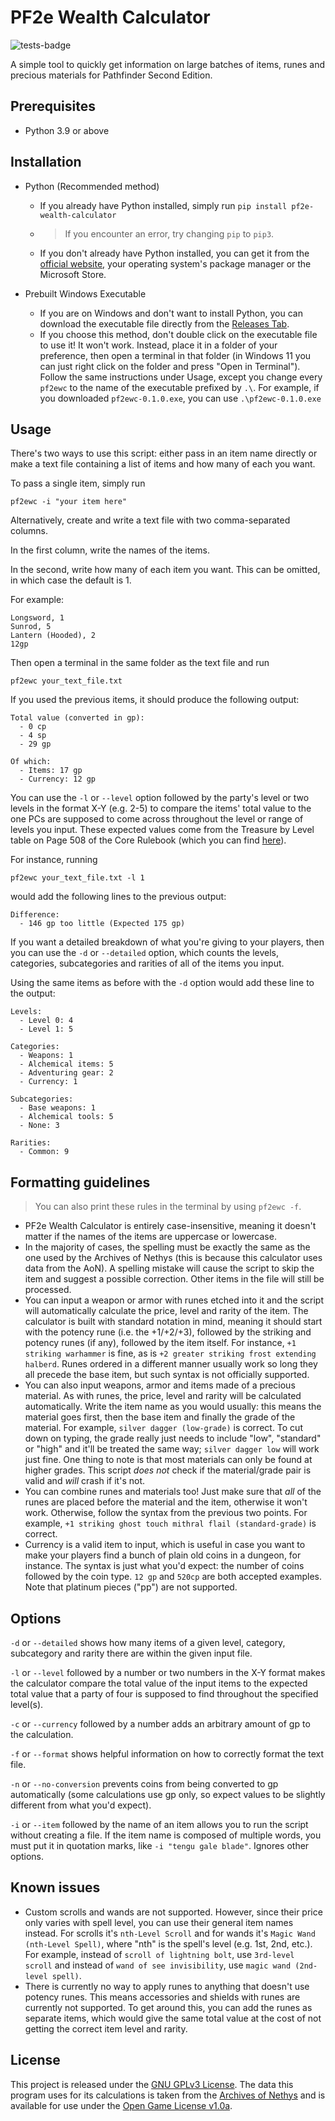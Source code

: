 # PF2e Wealth Calculator
![tests-badge](https://github.com/D4wnstar/pf2e-wealth-calculator/actions/workflows/tests.yml/badge.svg)

A simple tool to quickly get information on large batches of items, runes and precious materials for Pathfinder Second Edition.

## Prerequisites

- Python 3.9 or above

## Installation

- Python (Recommended method)
    - If you already have Python installed, simply run `pip install pf2e-wealth-calculator`
    - > If you encounter an error, try changing `pip` to `pip3`.
    - If you don't already have Python installed, you can get it from the [official website](https://www.python.org/downloads/), your operating system's package manager or the Microsoft Store.

- Prebuilt Windows Executable
    - If you are on Windows and don't want to install Python, you can download the executable file directly from the [Releases Tab](https://github.com/D4wnstar/pf2e-wealth-calculator/releases).
    - If you choose this method, don't double click on the executable file to use it! It won't work. Instead, place it in a folder of your preference, then open a terminal in that folder (in Windows 11 you can just right click on the folder and press "Open in Terminal"). Follow the same instructions under Usage, except you change every `pf2ewc` to the name of the executable prefixed by `.\`. For example, if you downloaded `pf2ewc-0.1.0.exe`, you can use `.\pf2ewc-0.1.0.exe`

## Usage

There's two ways to use this script: either pass in an item name directly or make a text file containing a list of items and how many of each you want.

To pass a single item, simply run

```
pf2ewc -i "your item here"
```

Alternatively, create and write a text file with two comma-separated columns.

In the first column, write the names of the items.

In the second, write how many of each item you want. This can be omitted, in which case the default is 1.

For example:

```
Longsword, 1
Sunrod, 5
Lantern (Hooded), 2
12gp
```

Then open a terminal in the same folder as the text file and run

```
pf2ewc your_text_file.txt
```

If you used the previous items, it should produce the following output:

```
Total value (converted in gp):
  - 0 cp
  - 4 sp
  - 29 gp

Of which:
  - Items: 17 gp
  - Currency: 12 gp
```

You can use the `-l` or `--level` option followed by the party's level or two levels in the format X-Y (e.g. 2-5) to compare the items' total value to the one PCs are supposed to come across throughout the level or range of levels you input. These expected values come from the Treasure by Level table on Page 508 of the Core Rulebook (which you can find [here](https://2e.aonprd.com/Rules.aspx?ID=581)).

For instance, running

```
pf2ewc your_text_file.txt -l 1
```

would add the following lines to the previous output:

```
Difference:
  - 146 gp too little (Expected 175 gp)
```

If you want a detailed breakdown of what you're giving to your players, then you can use the `-d` or `--detailed` option, which counts the levels, categories, subcategories and rarities of all of the items you input.

Using the same items as before with the `-d` option would add these line to the output:

```
Levels:
  - Level 0: 4
  - Level 1: 5

Categories:
  - Weapons: 1
  - Alchemical items: 5
  - Adventuring gear: 2
  - Currency: 1

Subcategories:
  - Base weapons: 1
  - Alchemical tools: 5
  - None: 3

Rarities:
  - Common: 9
```

## Formatting guidelines

> You can also print these rules in the terminal by using `pf2ewc -f`.

- PF2e Wealth Calculator is entirely case-insensitive, meaning it doesn't matter if the names of the items are uppercase or lowercase.
- In the majority of cases, the spelling must be exactly the same as the one used by the Archives of Nethys (this is because this calculator uses data from the AoN). A spelling mistake will cause the script to skip the item and suggest a possible correction. Other items in the file will still be processed.
- You can input a weapon or armor with runes etched into it and the script will automatically calculate the price, level and rarity of the item. The calculator is built with standard notation in mind, meaning it should start with the potency rune (i.e. the +1/+2/+3), followed by the striking and potency runes (if any), followed by the item itself. For instance, `+1 striking warhammer` is fine, as is `+2 greater striking frost extending halberd`. Runes ordered in a different manner usually work so long they all precede the base item, but such syntax is not officially supported.
- You can also input weapons, armor and items made of a precious material. As with runes, the price, level and rarity will be calculated automatically. Write the item name as you would usually: this means the material goes first, then the base item and finally the grade of the material. For example, `silver dagger (low-grade)` is correct. To cut down on typing, the grade really just needs to include "low", "standard" or "high" and it'll be treated the same way; `silver dagger low` will work just fine. One thing to note is that most materials can only be found at higher grades. This script _does not_ check if the material/grade pair is valid and _will_ crash if it's not.
- You can combine runes and materials too! Just make sure that _all_ of the runes are placed before the material and the item, otherwise it won't work. Otherwise, follow the syntax from the previous two points. For example, `+1 striking ghost touch mithral flail (standard-grade)` is correct.
- Currency is a valid item to input, which is useful in case you want to make your players find a bunch of plain old coins in a dungeon, for instance. The syntax is just what you'd expect: the number of coins followed by the coin type. `12 gp` and `520cp` are both accepted examples. Note that platinum pieces ("pp") are not supported.

## Options

`-d` or `--detailed` shows how many items of a given level, category, subcategory and rarity there are within the given input file.

`-l` or `--level` followed by a number or two numbers in the X-Y format makes the calculator compare the total value of the input items to the expected total value that a party of four is supposed to find throughout the specified level(s).

`-c` or `--currency` followed by a number adds an arbitrary amount of gp to the calculation.

`-f` or `--format` shows helpful information on how to correctly format the text file.

`-n` or `--no-conversion` prevents coins from being converted to gp automatically (some calculations use gp only, so expect values to be slightly different from what you'd expect).

`-i` or `--item` followed by the name of an item allows you to run the script without creating a file. If the item name is composed of multiple words, you must put it in quotation marks, like `-i "tengu gale blade"`. Ignores other options.

## Known issues

- Custom scrolls and wands are not supported. However, since their price only varies with spell level, you can use their general item names instead. For scrolls it's `nth-Level Scroll` and for wands it's `Magic Wand (nth-Level Spell)`, where "nth" is the spell's level (e.g. 1st, 2nd, etc.). For example, instead of `scroll of lightning bolt`, use `3rd-level scroll` and instead of `wand of see invisibility`, use `magic wand (2nd-level spell)`.
- There is currently no way to apply runes to anything that doesn't use potency runes. This means accessories and shields with runes are currently not supported. To get around this, you can add the runes as separate items, which would give the same total value at the cost of not getting the correct item level and rarity.

## License

This project is released under the [GNU GPLv3 License](https://github.com/D4wnstar/pf2e-wealth-calculator/blob/master/LICENSE). The data this program uses for its calculations is taken from the [Archives of Nethys](https://2e.aonprd.com/) and is available for use under the [Open Game License v1.0a](https://github.com/D4wnstar/pf2e-wealth-calculator/blob/master/OGL).